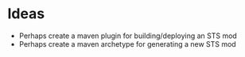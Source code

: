 # Ideas
- Perhaps create a maven plugin for building/deploying an STS mod
- Perhaps create a maven archetype for generating a new STS mod
